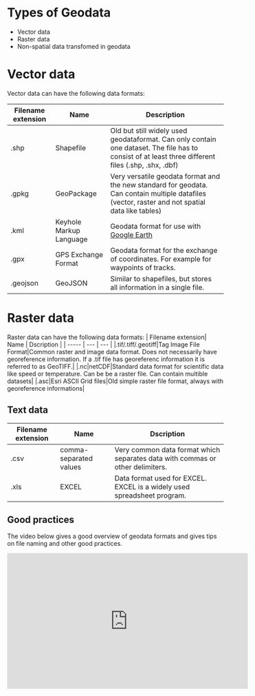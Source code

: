 # Types of Geodata

* Vector data
* Raster data
* Non-spatial data transfomed in geodata

# Vector data

Vector data can have the following data formats:

| Filename extension| Name | Description |
| ----- | --- | --- |
|.shp | Shapefile |Old but still widely used geodataformat. Can only contain one dataset. The file has to consist of at least three different files (.shp, .shx, .dbf)|
|.gpkg| GeoPackage  | Very versatile geodata format and the new standard for geodata. Can contain multiple datafiles (vector, raster and not spatial data like tables)|
|.kml |Keyhole Markup Language | Geodata format for use with [Google Earth]( https://earth.google.com/web/)|
| .gpx| GPS Exchange Format|Geodata format for the exchange of coordinates. For example for waypoints of tracks. |
| .geojson|GeoJSON|Similar to shapefiles, but stores all information in a single file. 

# Raster data 

Raster data can have the following data formats:
| Filename extension| Name | Dscription |
| ----- | --- | --- |
|.tif/.tiff/.geotiff|Tag Image File Format|Common raster and image data format. Does not necessarily have georeference information. If a .tif file has georeferenc information it is referred to as GeoTIFF.|
|.nc|netCDF|Standard data format for scientific data like speed or temperature. Can be be a raster file. Can contain multible datasets|
|.asc|Esri ASCII Grid files|Old simple raster file format, always with georeference informations|

## Text data

 Filename extension| Name | Dscription |
| ----- | --- | --- |
|.csv|comma-separated values|Very common data format which separates data with commas or other delimiters.|
|.xls|EXCEL|Data format used for EXCEL. EXCEL is a widely used spreadsheet program.|

## Good practices

The video below gives a good overview of geodata formats and gives tips on file naming and other good practices.

<iframe width="560" height="315" src="https://www.youtube.com/embed/kggwFZHXCl4?si=i2lLEo0u0wGdB759" title="YouTube video player" frameborder="0" allow="accelerometer; autoplay; clipboard-write; encrypted-media; gyroscope; picture-in-picture; web-share" allowfullscreen></iframe>